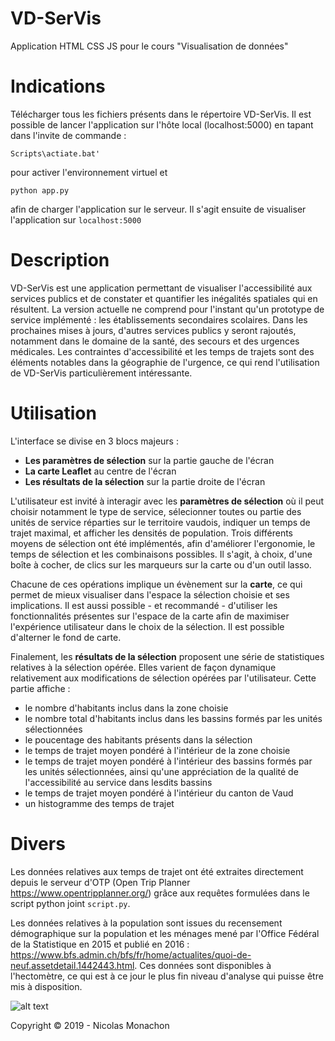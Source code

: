 # VD-SerVis
Application HTML CSS JS pour le cours "Visualisation de données"

# Indications
Télécharger tous les fichiers présents dans le répertoire VD-SerVis.
Il est possible de lancer l'application sur l'hôte local (localhost:5000) en tapant dans l'invite de commande :

`Scripts\actiate.bat'`

pour activer l'environnement virtuel et

`python app.py`

afin de charger l'application sur le serveur. Il s'agit ensuite de visualiser l'application sur `localhost:5000`

# Description

VD-SerVis est une application permettant de visualiser l'accessibilité aux services publics et de constater et quantifier les inégalités spatiales qui en résultent. La version actuelle ne comprend pour l'instant qu'un prototype de service implémenté : les établissements secondaires scolaires. Dans les prochaines mises à jours, d'autres services publics y seront rajoutés, notamment dans le domaine de la santé, des secours et des urgences médicales. Les contraintes d'accessibilité et les temps de trajets sont des éléments notables dans la géographie de l'urgence, ce qui rend l'utilisation de VD-SerVis particulièrement intéressante.

# Utilisation

L'interface se divise en 3 blocs majeurs :
- **Les paramètres de sélection** sur la partie gauche de l'écran
- **La carte Leaflet** au centre de l'écran
- **Les résultats de la sélection** sur la partie droite de l'écran

L'utilisateur est invité à interagir avec les **paramètres de sélection** où il peut choisir notamment le type de service, sélecionner toutes ou partie des unités de service réparties sur le territoire vaudois, indiquer un temps de trajet maximal, et afficher les densités de population. Trois différents moyens de sélection ont été implémentés, afin d'améliorer l'ergonomie, le temps de sélection et les combinaisons possibles. Il s'agit, à choix, d'une boîte à cocher, de clics sur les marqueurs sur la carte ou d'un outil lasso. 

Chacune de ces opérations implique un évènement sur la **carte**, ce qui permet de mieux visualiser dans l'espace la sélection choisie et ses implications. Il est aussi possible - et recommandé - d'utiliser les fonctionnalités présentes sur l'espace de la carte afin de maximiser l'expérience utilisateur dans le choix de la sélection. Il est possible d'alterner le fond de carte.

Finalement, les **résultats de la sélection** proposent une série de statistiques relatives à la sélection opérée. Elles varient de façon dynamique relativement aux modifications de sélection opérées par l'utilisateur. Cette partie affiche :
- le nombre d'habitants inclus dans la zone choisie
- le nombre total d'habitants inclus dans les bassins formés par les unités sélectionnées
- le poucentage des habitants présents dans la sélection
- le temps de trajet moyen pondéré à l'intérieur de la zone choisie
- le temps de trajet moyen pondéré à l'intérieur des bassins formés par les unités sélectionnées, ainsi qu'une appréciation de la qualité de l'accessibilité au service dans lesdits bassins
- le temps de trajet moyen pondéré à l'intérieur du canton de Vaud
- un histogramme des temps de trajet


# Divers

Les données relatives aux temps de trajet ont été extraites directement depuis le serveur d'OTP (Open Trip Planner https://www.opentripplanner.org/) grâce aux requêtes formulées dans le script python joint `script.py`.

Les données relatives à la population sont issues du recensement démographique sur la population et les ménages mené par l'Office Fédéral de la Statistique en 2015 et publié en 2016 : https://www.bfs.admin.ch/bfs/fr/home/actualites/quoi-de-neuf.assetdetail.1442443.html. Ces données sont disponibles à l'hectomètre, ce qui est à ce jour le plus fin niveau d'analyse qui puisse être mis à disposition.

![alt text](https://github.com/nmonach2/VD-SerVis/blob/master/CaptureAppli.JPG)

Copyright © 2019 - Nicolas Monachon
